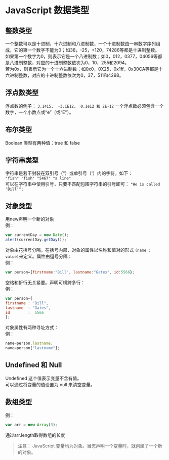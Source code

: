 # JavaScript 数据类型

## 整数类型
		
一个整数可以是十进制、十六进制和八进制数，一个十进制数由一串数字序列组成，它的第一个数字不能为0；如38，-25，+120，74286等都是十进制整数。		
如果第一个数字为0，则表示它是一个八进制数；如0，012，0377，04056等都是八进制整数，对应的十进制整数依次为0，10，255和2094。		
若为0x，则表示它为一个十六进制数；如0x0，0X25，0x1ff，0x30CA等都是十六进制整数，对应的十进制整数依次为0，37，511和4298。

## 浮点数类型	
	
浮点数的例子：
`3.1415,  -3.1E12,  0.1e12 和 2E-12`	
一个浮点数必须包含一个数字，一个小数点或“e”（或“E”）。

## 布尔类型		
Boolean 类型有两种值：true 和 false

## 字符串类型
		
字符串是若干封装在双引号（“）或单引号（'）内的字符。如下：	
`
"fish"
'fish'
"5467"
"a line"
`		
可以在字符串中使用引号，只要不匹配包围字符串的引号即可：
`"He is called 'Bill'";`

## 对象类型
		
用new声明一个新的对象			
例：

```javascript	
var currentDay = new Date();		
alert(currentDay.getDay());
```
		
对象由花括号分隔。在括号内部，对象的属性以名称和值对的形式 `(name : value)`来定义。属性由逗号分隔：		
例：

```javascript
var person={firstname:"Bill", lastname:"Gates", id:5566};
```

空格和折行无关紧要。声明可横跨多行：		
例：

```javascript
var person={
firstname : "Bill",
lastname  : "Gates",
id        :  5566
};
```

对象属性有两种寻址方式：		
例：

```javascript
name=person.lastname;
name=person["lastname"];
```
		
## Undefined 和 Null	
	
Undefined 这个值表示变量不含有值。		
可以通过将变量的值设置为 null 来清空变量。	
	
## 数组类型
		
例：	

```javascript	
var arr = new Array(3);
```

通过arr.length取得数组的长度

> 注意： JavaScript 变量均为对象。当您声明一个变量时，就创建了一个新的对象。
